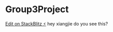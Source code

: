 # Group3Project

[Edit on StackBlitz ⚡️](https://stackblitz.com/edit/github-cfvbgg)
hey xiangjie do you see this?
